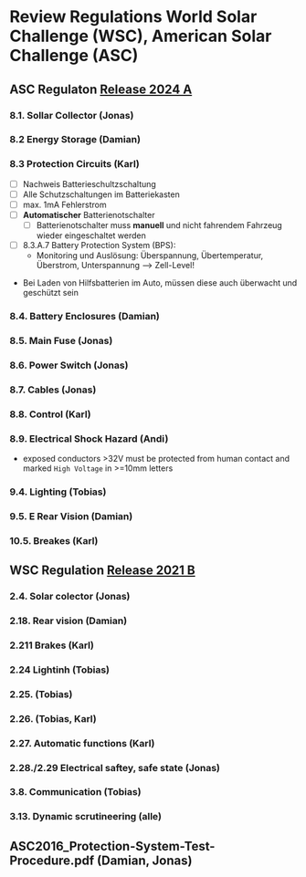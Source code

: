 # Review Regulations World Solar Challenge (WSC), American Solar Challenge (ASC)

## ASC Regulaton [Release 2024 A](asc/ASC2024-Regs-EXTERNAL-RELEASE-A.pdf)
### 8.1. Sollar Collector (Jonas)
### 8.2 Energy Storage (Damian)
### 8.3 Protection Circuits (Karl)

- [ ] Nachweis Batterieschultzschaltung
- [ ] Alle Schutzschaltungen im Batteriekasten
- [ ] max. 1mA Fehlerstrom
- [ ] **Automatischer** Batterienotschalter
  - [ ]  Batterienotschalter muss **manuell** und nicht fahrendem Fahrzeug wieder eingeschaltet werden
- [ ] 8.3.A.7 Battery Protection System (BPS): 
  - Monitoring und Auslösung: Überspannung, Übertemperatur, Überstrom, Unterspannung --> Zell-Level!
- Bei Laden von Hilfsbatterien im Auto, müssen diese auch überwacht und geschützt sein


### 8.4. Battery Enclosures (Damian)
### 8.5. Main Fuse (Jonas)
### 8.6. Power Switch (Jonas)
### 8.7. Cables (Jonas)
### 8.8. Control (Karl)

### 8.9. Electrical Shock Hazard (Andi)
- exposed conductors >32V must be protected from human contact and marked `High Voltage` in >=10mm letters
### 9.4. Lighting (Tobias)
### 9.5. E Rear Vision (Damian)
### 10.5. Breakes (Karl)

## WSC Regulation [Release 2021 B](wsc/2021_bwsc_regulations_release_version_1_19062020.pdf)
### 2.4. Solar colector (Jonas)
### 2.18. Rear vision (Damian)
### 2.211 Brakes (Karl)
### 2.24 Lightinh (Tobias)
### 2.25. (Tobias)
### 2.26. (Tobias, Karl)
### 2.27. Automatic functions (Karl)
### 2.28./2.29 Electrical saftey, safe state (Jonas)
### 3.8. Communication (Tobias)
### 3.13. Dynamic scrutineering (alle)

## ASC2016_Protection-System-Test-Procedure.pdf (Damian, Jonas)
